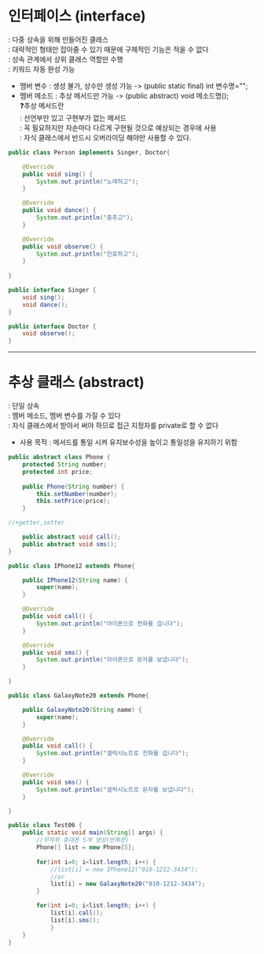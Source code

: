 # 인터페이스 (interface)  
: 다중 상속을 위해 만들어진 클래스  
: 대략적인 형태만 잡아줄 수 있기 때문에 구체적인 기능은 적을 수 없다  
: 상속 관계에서 상위 클래스 역할만 수행  
: 키워드 자동 완성 가능  
  
+ 맴버 변수 : 생성 불가, 상수만 생성 가능 -> (public static final) int 변수명="";  
+ 멤버 메소드 : 추상 메서드만 가능 -> (public abstract) void 메소드명();  
❓추상 메서드란    
: 선언부만 있고 구현부가 없는 메서드      
: 꼭 필요하지만 자손마다 다르게 구현될 것으로 예상되는 경우에 사용     
: 자식 클래스에서 반드시 오버라이딩 해야만 사용할 수 있다.     
  
```java
public class Person implements Singer, Doctor{

	@Override
	public void sing() {
		System.out.println("노래하고");
	}

	@Override
	public void dance() {
		System.out.println("춤추고");		
	}

	@Override
	public void observe() {
		System.out.println("진료하고");
	}
	
}
```
```java
public interface Singer {
	void sing();
	void dance();
}
```
```java
public interface Doctor {
	void observe();
}
```

----------------------
  
# 추상 클래스 (abstract)
: 단일 상속  
: 멤버 메소드, 멤버 변수를 가질 수 있다  
: 자식 클래스에서 받아서 써야 하므로 접근 지정자를 private로 할 수 없다
  
+ 사용 목적
: 메서드를 통일 시켜 유지보수성을 높이고 통일성을 유지하기 위함
  
```java
public abstract class Phone {
	protected String number;
	protected int price;
	
	public Phone(String number) {
		this.setNumber(number);
		this.setPrice(price);
	}

//+getter,setter

	public abstract void call();
	public abstract void sms();
}
```
```java
public class IPhone12 extends Phone{

	public IPhone12(String name) {
		super(name);
	}

	@Override
	public void call() {
		System.out.println("아이폰으로 전화를 겁니다");
	}

	@Override
	public void sms() {
		System.out.println("아이폰으로 문자를 보냅니다");
	}

}
```
```java
public class GalaxyNote20 extends Phone{

	public GalaxyNote20(String name) {
		super(name);
	}

	@Override
	public void call() {
		System.out.println("갤럭시노트로 전화를 겁니다");
	}

	@Override
	public void sms() {
		System.out.println("갤럭시노트로 문자를 보냅니다");
	}

}
```
```java
public class Test06 {
	public static void main(String[] args) {
		//무작위 휴대폰 5개 생성(반복문)
		Phone[] list = new Phone[5];
		
		for(int i=0; i<list.length; i++) {
			//list[i] = new IPhone12("010-1212-3434");
			//or
			list[i] = new GalaxyNote20("010-1212-3434");
		}

		for(int i=0; i<list.length; i++) {
			list[i].call();		
			list[i].sms();
	        }
	}
}
```
